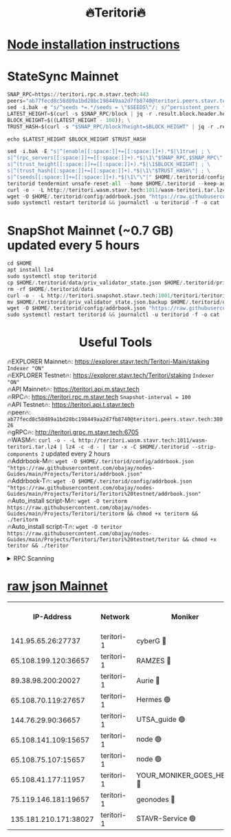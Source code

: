 <h1 align="center"> 🔥Teritori🔥</h1>


[Node installation instructions](https://github.com/obajay/nodes-Guides/tree/main/Projects/Teritori)
=

# StateSync Mainnet
```python
SNAP_RPC=https://teritori.rpc.m.stavr.tech:443
peers="ab77fecd8c58d89a1bd28bc198449aa2d7fb8740@teritori.peers.stavr.tech:38026"
sed -i.bak -e "s/^seeds *=.*/seeds = \"$SEEDS\"/; s/^persistent_peers *=.*/persistent_peers = \"$PEERS\"/" $HOME/.teritorid/config/config.toml
LATEST_HEIGHT=$(curl -s $SNAP_RPC/block | jq -r .result.block.header.height); \
BLOCK_HEIGHT=$((LATEST_HEIGHT - 100)); \
TRUST_HASH=$(curl -s "$SNAP_RPC/block?height=$BLOCK_HEIGHT" | jq -r .result.block_id.hash)

echo $LATEST_HEIGHT $BLOCK_HEIGHT $TRUST_HASH

sed -i.bak -E "s|^(enable[[:space:]]+=[[:space:]]+).*$|\1true| ; \
s|^(rpc_servers[[:space:]]+=[[:space:]]+).*$|\1\"$SNAP_RPC,$SNAP_RPC\"| ; \
s|^(trust_height[[:space:]]+=[[:space:]]+).*$|\1$BLOCK_HEIGHT| ; \
s|^(trust_hash[[:space:]]+=[[:space:]]+).*$|\1\"$TRUST_HASH\"| ; \
s|^(seeds[[:space:]]+=[[:space:]]+).*$|\1\"\"|" $HOME/.teritorid/config/config.toml
teritorid tendermint unsafe-reset-all --home $HOME/.teritorid --keep-addr-book
curl -o - -L http://teritori.wasm.stavr.tech:1011/wasm-teritori.tar.lz4 | lz4 -c -d - | tar -x -C $HOME/.teritorid --strip-components 2
wget -O $HOME/.teritorid/config/addrbook.json "https://raw.githubusercontent.com/obajay/nodes-Guides/main/Projects/Teritori/addrbook.json"
sudo systemctl restart teritorid && journalctl -u teritorid -f -o cat
```

# SnapShot Mainnet (~0.7 GB) updated every 5 hours
```python
cd $HOME
apt install lz4
sudo systemctl stop teritorid
cp $HOME/.teritorid/data/priv_validator_state.json $HOME/.teritorid/priv_validator_state.json.backup
rm -rf $HOME/.teritorid/data
curl -o - -L http://teritori.snapshot.stavr.tech:1001/teritori/teritori-snap.tar.lz4 | lz4 -c -d - | tar -x -C $HOME/.teritorid --strip-components 2
mv $HOME/.teritorid/priv_validator_state.json.backup $HOME/.teritorid/data/priv_validator_state.json
wget -O $HOME/.teritorid/config/addrbook.json "https://raw.githubusercontent.com/obajay/nodes-Guides/main/Projects/Teritori/addrbook.json"
sudo systemctl restart teritorid && journalctl -u teritorid -f -o cat
```
 <h1 align="center"> Useful Tools</h1>

🔥EXPLORER Mainnet🔥:      https://explorer.stavr.tech/Teritori-Main/staking      `Indexer "ON"` \
🔥EXPLORER Testnet🔥:        https://explorer.stavr.tech/Teritori/staking            `Indexer "ON"` \
🔥API Mainnet🔥:                   https://teritori.api.m.stavr.tech \
🔥RPC🔥:                                   https://teritori.rpc.m.stavr.tech                         `Snapshot-interval = 100` \
🔥API Testnet🔥:                     https://teritori.api.t.stavr.tech \
🔥peer🔥:                     `ab77fecd8c58d89a1bd28bc198449aa2d7fb8740@teritori.peers.stavr.tech:38026` \
🔥gRPC🔥:                                http://teritori.grpc.m.stavr.tech:6705 \
🔥WASM🔥: ```curl -o - -L http://teritori.wasm.stavr.tech:1011/wasm-teritori.tar.lz4 | lz4 -c -d - | tar -x -C $HOME/.teritorid --strip-components 2``` updated every 2 hours \
🔥Addrbook-M🔥:    ```wget -O $HOME/.teritorid/config/addrbook.json "https://raw.githubusercontent.com/obajay/nodes-Guides/main/Projects/Teritori/addrbook.json"``` \
🔥Addrbook-T🔥:    ```wget -O $HOME/.teritorid/config/addrbook.json "https://raw.githubusercontent.com/obajay/nodes-Guides/main/Projects/Teritori/Teritori%20testnet/addrbook.json"``` \
🔥Auto_install script-M🔥: ```wget -O teritorm https://raw.githubusercontent.com/obajay/nodes-Guides/main/Projects/Teritori/teritorm && chmod +x teritorm && ./teritorm``` \
🔥Auto_install script-T🔥: ```wget -O teritor https://raw.githubusercontent.com/obajay/nodes-Guides/main/Projects/Teritori/Teritori%20testnet/teritor && chmod +x teritor && ./teritor```

<details>
<summary>RPC Scanning</summary>

<h2 align="center"> We scan nodes in real time every 4 hours. And we provide the final result of RPC endpoints.
We cannot influence the operation of these nodes in any way. </h2>


```python
If Voting Power is higher than 0 --> then the Node is a validator of the network and may be subject to attack and be a potential threat to the chain.
```
```python
We marked such validators with a red symbol
```

</details>

[raw json Mainnet](https://rpc-check.teritorim.stavr.tech/teritorim/rpc-teritorim-result.json)
=



<table><tr><th>IP-Address</th><th>Network</th><th>Moniker</th><th>Latest Block Height</th><th>Earliest Block Height</th><th>Catching Up</th><th>Tx Index</th><th>Voting Power</th><th>Scan Time</th></tr><tr><td>141.95.65.26:27737</td><td>teritori-1</td><td>cyberG 🔴</td><td>7566357</td><td>4258001</td><td>False</td><td>off</td><td>891903</td><td>2024-02-23T14:29:42.956708721UTC</td></tr><tr><td>65.108.199.120:36657</td><td>teritori-1</td><td>RAMZES 🔴</td><td>7566349</td><td>5996001</td><td>False</td><td>on</td><td>779119</td><td>2024-02-23T14:28:56.628956381UTC</td></tr><tr><td>89.38.98.200:20027</td><td>teritori-1</td><td>Aurie 🔴</td><td>7566358</td><td>6864001</td><td>False</td><td>on</td><td>119694</td><td>2024-02-23T14:29:48.217173170UTC</td></tr><tr><td>65.108.70.119:27657</td><td>teritori-1</td><td>Hermes 🟢</td><td>7566358</td><td>7203180</td><td>False</td><td>on</td><td>0</td><td>2024-02-23T14:29:48.583390735UTC</td></tr><tr><td>144.76.29.90:36657</td><td>teritori-1</td><td>UTSA_guide 🟢</td><td>7566356</td><td>7208001</td><td>False</td><td>on</td><td>0</td><td>2024-02-23T14:29:38.597240350UTC</td></tr><tr><td>65.108.141.109:15657</td><td>teritori-1</td><td>node 🟢</td><td>7566358</td><td>7284986</td><td>False</td><td>on</td><td>0</td><td>2024-02-23T14:29:47.921917950UTC</td></tr><tr><td>65.108.75.107:15657</td><td>teritori-1</td><td>node 🟢</td><td>7566362</td><td>7358868</td><td>False</td><td>on</td><td>0</td><td>2024-02-23T14:30:11.601241730UTC</td></tr><tr><td>65.108.41.177:11957</td><td>teritori-1</td><td>YOUR_MONIKER_GOES_HERE 🔴</td><td>7566349</td><td>7447180</td><td>False</td><td>on</td><td>2508</td><td>2024-02-23T14:28:57.009301180UTC</td></tr><tr><td>75.119.146.181:19657</td><td>teritori-1</td><td>geonodes 🔴</td><td>7566357</td><td>7477201</td><td>False</td><td>on</td><td>37259</td><td>2024-02-23T14:29:45.480517730UTC</td></tr><tr><td>135.181.210.171:38027</td><td>teritori-1</td><td>STAVR-Service 🟢</td><td>7566346</td><td>7565001</td><td>False</td><td>on</td><td>0</td><td>2024-02-23T14:28:39.472041871UTC</td></tr></table>
